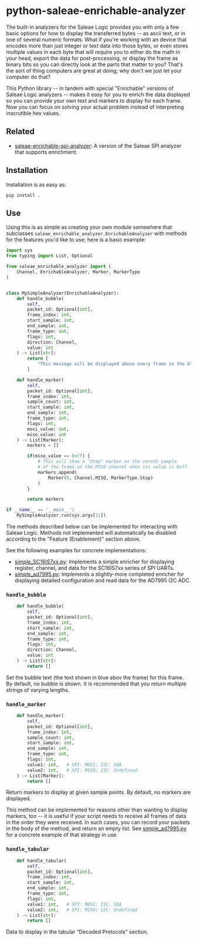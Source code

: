 # python-saleae-enrichable-analyzer

The built-in analyzers for the Saleae Logic provides you with only a few basic options for how to display the transferred bytes -- as ascii text, or in one of several numeric formats.
What if you're working with an device that encodes more than just integer or text data into those bytes, or even stores multiple values in each byte that will require you to either do the math in your head, export the data for post-processing, or display the frame as binary bits so you can directly look at the parts that matter to you?
That's the sort of thing computers are great at doing; why don't we just let your computer do that?

This Python library -- in tandem with special "Enrichable" versions of Saleae Logic analyzers -- makes it easy for you to enrich the data displayed so you can provide your own text and markers to display for each frame.
Now you can focus on solving your actual problem instead of interpreting inscrutible hex values.

## Related

* [saleae-enrichable-spi-analyzer](https://github.com/coddingtonbear/saleae-enrichable-spi-analyzer): A version of the Saleae SPI analyzer that supports enrichment.

## Installation

Installation is as easy as:

```
pip install .
```

## Use

Using this is as simple as creating your own module somewhere that subclasses `saleae_enrichable_analyzer.EnrichableAnalyzer` with methods for the features you'd like to use;
here is a basic example:

```python
import sys
from typing import List, Optional

from saleae_enrichable_analyzer import (
    Channel, EnrichableAnalyzer, Marker, MarkerType
)


class MySimpleAnalyzer(EnrichableAnalyzer):
    def handle_bubble(
        self,
        packet_id: Optional[int],
        frame_index: int,
        start_sample: int,
        end_sample: int,
        frame_type: int,
        flags: int,
        direction: Channel,
        value: int
    ) -> List[str]:
        return [
            "This message will be displayed above every frame in the blue bubble"
        ]

    def handle_marker(
        self,
        packet_id: Optional[int],
        frame_index: int,
        sample_count: int,
        start_sample: int,
        end_sample: int,
        frame_type: int,
        flags: int,
        mosi_value: int,
        miso_value: int
    ) -> List[Marker]:
        markers = []

        if(miso_value == 0xff) {
            # This will show a "Stop" marker on the zeroth sample
            # of the frame on the MISO channel when its value is 0xff.
            markers.append(
                Marker(0, Channel.MISO, MarkerType.Stop)
            )
        }

        return markers

if __name__ == '__main__':
    MySimpleAnalyzer.run(sys.argv[1:])
```

The methods described below can be implemented for interacting with Saleae Logic.
Methods not implemented will automatically be disabled according to the
"Feature (Enablement)" section above.

See the following examples for concrete implementations:

* [simple_SC16IS7xx.py](
https://github.com/coddingtonbear/saleae-enrichable-spi-analyzer/blob/master/examples/simple_SC16IS7xx.py): Implements a simple enricher for displaying register, channel, and data for the SC16IS7xx series of SPI UARTs.
* [simple_ad7995.py](https://github.com/coddingtonbear/saleae-enrichable-i2c-analyzer/blob/master/examples/simple_ad7995.py): Implements a slightly-more completed enricher for displaying detailed configuration and read data for the AD7995 I2C ADC.

### `handle_bubble`

```python
    def handle_bubble(
        self,
        packet_id: Optional[int],
        frame_index: int,
        start_sample: int,
        end_sample: int,
        frame_type: int,
        flags: int,
        direction: Channel,
        value: int
    ) -> List[str]:
        return []
```

Set the bubble text (the text shown in blue abov the frame) for this frame.
By default, no bubble is shown.  It is recommended that you return multiple
strings of varying lengths.

### `handle_marker`

```python
    def handle_marker(
        self,
        packet_id: Optional[int],
        frame_index: int,
        sample_count: int,
        start_sample: int,
        end_sample: int,
        frame_type: int,
        flags: int,
        value1: int,   # SPI: MOSI; I2C: SDA
        value2: int,   # SPI: MISO; I2C: Undefined
    ) -> List[Marker]:
        return []
```

Return markers to display at given sample points.
By default, no markers are displayed.

This method can be implemented for reasons other than wanting to display
markers, too --
it is useful if your script needs to receive all frames of data in the order they were received.  In such cases, you can record your packets in the body of the method, and return an empty list.  See [simple_ad7995.py](https://github.com/coddingtonbear/saleae-enrichable-i2c-analyzer/blob/master/examples/simple_ad7995.py) for a concrete example of that strategy in use.

### `handle_tabular`

```python
    def handle_tabular(
        self,
        packet_id: Optional[int],
        frame_index: int,
        start_sample: int,
        end_sample: int,
        frame_type: int,
        flags: int,
        value1: int,   # SPI: MOSI; I2C: SDA
        value2: int,   # SPI: MISO; I2C: Undefined
    ) -> List[str]:
        return []
```

Data to display in the tabular "Decoded Protocols" section.
